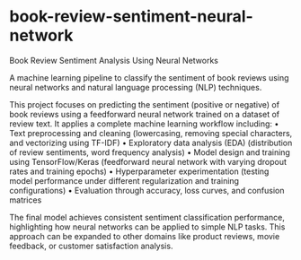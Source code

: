 # book-review-sentiment-neural-network
Book Review Sentiment Analysis Using Neural Networks

A machine learning pipeline to classify the sentiment of book reviews using neural networks and natural language processing (NLP) techniques.

This project focuses on predicting the sentiment (positive or negative) of book reviews using a feedforward neural network trained on a dataset of review text. It applies a complete machine learning workflow including:
	•	Text preprocessing and cleaning
(lowercasing, removing special characters, and vectorizing using TF-IDF)
	•	Exploratory data analysis (EDA)
(distribution of review sentiments, word frequency analysis)
	•	Model design and training using TensorFlow/Keras
(feedforward neural network with varying dropout rates and training epochs)
	•	Hyperparameter experimentation
(testing model performance under different regularization and training configurations)
	•	Evaluation through accuracy, loss curves, and confusion matrices

The final model achieves consistent sentiment classification performance, highlighting how neural networks can be applied to simple NLP tasks. This approach can be expanded to other domains like product reviews, movie feedback, or customer satisfaction analysis.
